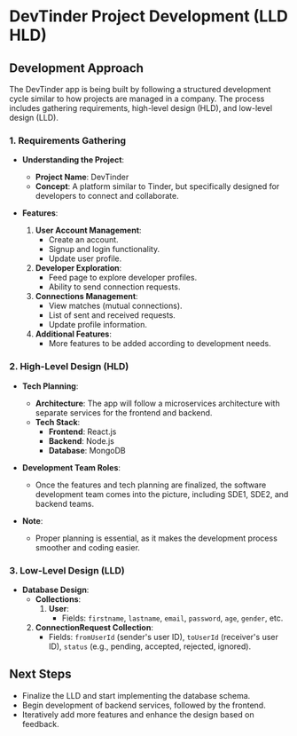 # DevTinder Project Development (LLD HLD)


## Development Approach
The DevTinder app is being built by following a structured development cycle similar to how projects are managed in a company. The process includes gathering requirements, high-level design (HLD), and low-level design (LLD).

### 1. Requirements Gathering
- **Understanding the Project**:
  - **Project Name**: DevTinder
  - **Concept**: A platform similar to Tinder, but specifically designed for developers to connect and collaborate.

- **Features**:
  1. **User Account Management**:
     - Create an account.
     - Signup and login functionality.
     - Update user profile.
  2. **Developer Exploration**:
     - Feed page to explore developer profiles.
     - Ability to send connection requests.
  3. **Connections Management**:
     - View matches (mutual connections).
     - List of sent and received requests.
     - Update profile information.
  4. **Additional Features**:
     - More features to be added according to development needs.

### 2. High-Level Design (HLD)
- **Tech Planning**:
  - **Architecture**: The app will follow a microservices architecture with separate services for the frontend and backend.
  - **Tech Stack**:
    - **Frontend**: React.js
    - **Backend**: Node.js
    - **Database**: MongoDB

- **Development Team Roles**:
  - Once the features and tech planning are finalized, the software development team comes into the picture, including SDE1, SDE2, and backend teams.

- **Note**:
  - Proper planning is essential, as it makes the development process smoother and coding easier.

### 3. Low-Level Design (LLD)
- **Database Design**:
  - **Collections**:
    1. **User**:
       - Fields: `firstname`, `lastname`, `email`, `password`, `age`, `gender`, etc.
   2. **ConnectionRequest Collection**:
       - Fields: `fromUserId` (sender's user ID), `toUserId` (receiver's user ID), `status` (e.g., pending, accepted, rejected, ignored).


## Next Steps
- Finalize the LLD and start implementing the database schema.
- Begin development of backend services, followed by the frontend.
- Iteratively add more features and enhance the design based on feedback.
